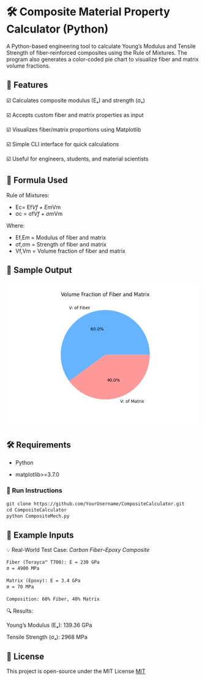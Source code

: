 
# 🛠️ Composite Material Property Calculator (Python)

A Python-based engineering tool to calculate Young’s Modulus and Tensile Strength of fiber-reinforced composites using the Rule of Mixtures. The program also generates a color-coded pie chart to visualize fiber and matrix volume fractions.


## 📌 Features

☑️ Calculates composite modulus (Eₐ) and strength (σₐ)

☑️ Accepts custom fiber and matrix properties as input

☑️ Visualizes fiber/matrix proportions using Matplotlib

☑️ Simple CLI interface for quick calculations

☑️ Useful for engineers, students, and material scientists


## 🧮 Formula Used

Rule of Mixtures:

* Ec= Ef*Vf + Em*Vm 
* σc = σf*Vf + σm*Vm

Where:

* Ef,E𝑚 = Modulus of fiber and matrix
* σf,σm =  Strength of fiber and matrix
* Vf,Vm = Volume fraction of fiber and matrix 
## 📸 Sample Output

![App Screenshot](https://github.com/Karthik-v202/Composite-Mech-/blob/main/Figure_1.png)

## 🛠️ Requirements
- Python
* matplotlib>=3.7.0
### 🚀 Run Instructions
```text
git clone https://github.com/YourUsername/CompositeCalculator.git
cd CompositeCalculator
python CompositeMech.py
```

    
## 📂 Example Inputs


💡 Real-World Test Case: *Carbon Fiber–Epoxy Composite*


```text
Fiber (Torayca™ T700): E = 230 GPa
σ = 4900 MPa

Matrix (Epoxy): E = 3.4 GPa
σ = 70 MPa

Composition: 60% Fiber, 40% Matrix
```

🔍 Results:

Young’s Modulus (Eₐ): 139.36 GPa

Tensile Strength (σₐ): 2968 MPa
## 📃 License

This project is open-source under the MIT License [MIT](https://choosealicense.com/licenses/mit/)
